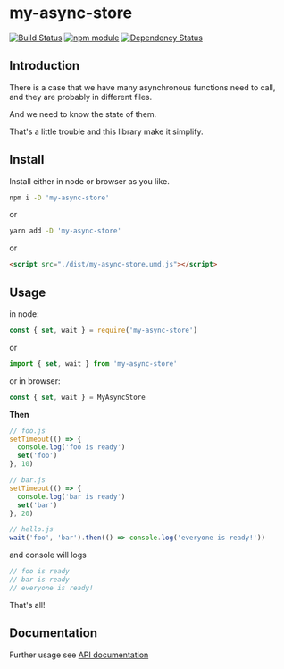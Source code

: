 # my-async-store

[![Build Status](https://travis-ci.org/jinghua000/my-async-store.svg?branch=master)](https://travis-ci.org/jinghua000/my-async-store)
[![npm module](https://badge.fury.io/js/my-async-store.svg)](https://www.npmjs.com/package/my-async-store)
[![Dependency Status](https://david-dm.org/jinghua000/my-async-store.svg)](https://david-dm.org/jinghua000/my-async-store)

## Introduction

There is a case that we have many asynchronous functions need to call, and they are probably in different files.

And we need to know the state of them.

That's a little trouble and this library make it simplify.

## Install

Install either in node or browser as you like.

```bash
npm i -D 'my-async-store'
```

or

```bash
yarn add -D 'my-async-store'
```

or

```html
<script src="./dist/my-async-store.umd.js"></script>
```

## Usage

in node:

```js
const { set, wait } = require('my-async-store')
```

or

```js
import { set, wait } from 'my-async-store'
```

or in browser:
```js
const { set, wait } = MyAsyncStore
```

**Then**

```js
// foo.js
setTimeout(() => {
  console.log('foo is ready')
  set('foo')
}, 10)
```

```js
// bar.js
setTimeout(() => {
  console.log('bar is ready')
  set('bar')
}, 20)
```

```js
// hello.js
wait('foo', 'bar').then(() => console.log('everyone is ready!'))
```

and console will logs

```js
// foo is ready
// bar is ready
// everyone is ready!
```

That's all! 

## Documentation

Further usage see [API documentation](https://github.com/jinghua000/my-async-store/blob/master/docs/API_DOCUMENTATION.md)
